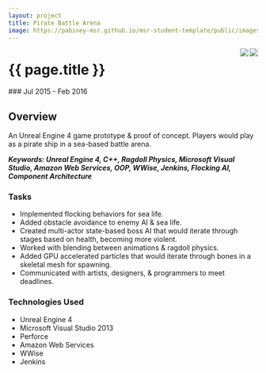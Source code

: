 ```yaml
---
layout: project
title: Pirate Battle Arena
image: https://pabiney-msr.github.io/msr-student-template/public/images/kraken.png
---
```

<img class="project-image" align="right" src="https://pabiney-msr.github.io/msr-student-template/public/images/kraken.png"/>
<img class="project-image" align="right" src="https://pabiney-msr.github.io/msr-student-template/public/images/krakenvsland.png"/>
<h1 id="project-title">{{ page.title }}</h1>
### Jul 2015 - Feb 2016

## Overview
An Unreal Engine 4 game prototype & proof of concept. Players would play as a pirate ship in a sea-based battle arena.

<b><i>Keywords: Unreal Engine 4, C++, Ragdoll Physics, Microsoft Visual Studio, Amazon Web Services, OOP, WWise, Jenkins, Flocking AI, Component Architecture</i></b>

### Tasks
* Implemented flocking behaviors for sea life.
* Added obstacle avoidance to enemy AI & sea life.
* Created multi-actor state-based boss AI that would iterate through stages based on health, becoming more violent.
* Worked with blending between animations & ragdoll physics.
* Added GPU accelerated particles that would iterate through bones in a skeletal mesh for spawning.
* Communicated with artists, designers, & programmers to meet deadlines.

### Technologies Used
* Unreal Engine 4
* Microsoft Visual Studio 2013
* Perforce
* Amazon Web Services
* WWise
* Jenkins